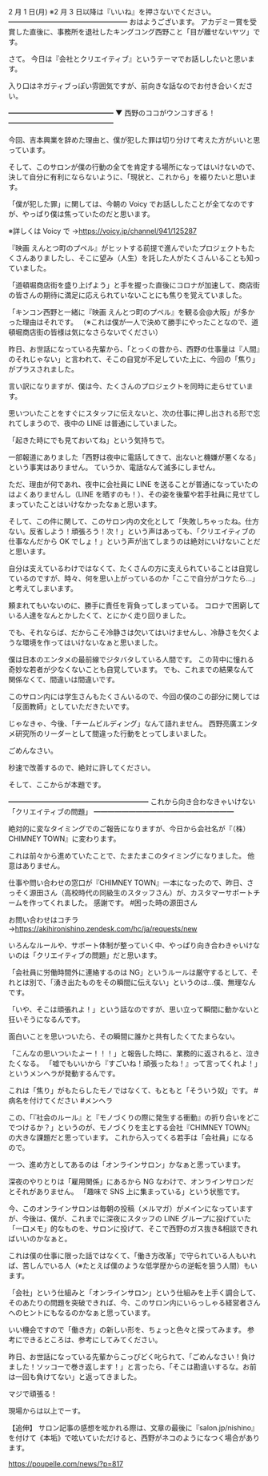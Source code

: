 2 月 1 日(月) ※2 月 3 日以降は『いいね』を押さないでください。
━━━━━━━━━━━━━━━━━
おはようございます。
アカデミー賞を受賞した直後に、事務所を退社したキングコング西野こと「目が離せないヤツ」です。

さて。
今日は『会社とクリエイティブ』というテーマでお話ししたいと思います。

入り口はネガティブっぽい雰囲気ですが、前向きな話なのでお付き合いください。

━━━━━━━━━━━━━━━
▼ 西野のココがウンコすぎる！
━━━━━━━━━━━━━━━

今回、吉本興業を辞めた理由と、僕が犯した罪は切り分けて考えた方がいいと思っています。

そして、このサロンが僕の行動の全てを肯定する場所になってはいけないので、決して自分に有利にならないように、「現状と、これから」を綴りたいと思います。

「僕が犯した罪」に関しては、今朝の Voicy でお話ししたことが全てなのですが、やっぱり僕は焦っていたのだと思います。

※詳しくは Voicy で →https://voicy.jp/channel/941/125287

『映画 えんとつ町のプペル』がヒットする前提で進んでいたプロジェクトもたくさんありましたし、そこに望み（人生）を託した人がたくさんいることも知っていました。

「道頓堀商店街を盛り上げよう」と手を握った直後にコロナが加速して、商店街の皆さんの期待に満足に応えられていないことにも焦りを覚えていました。

「キンコン西野と一緒に『映画 えんとつ町のプペル』を観る会@大阪」が多かった理由はそれです。
（※これは僕が一人で決めて勝手にやったことなので、道頓堀商店街の皆様は気になさらないでください）

昨日、お世話になっている先輩から、「とっくの昔から、西野の仕事量は『人間』のそれじゃない」と言われて、そこの自覚が不足していた上に、今回の「焦り」がプラスされました。

言い訳になりますが、僕は今、たくさんのプロジェクトを同時に走らせています。

思いついたことをすぐにスタッフに伝えないと、次の仕事に押し出される形で忘れてしまうので、夜中の LINE は普通にしていました。

「起きた時にでも見ておいてね」という気持ちで。

一部報道にありました「西野は夜中に電話してきて、出ないと機嫌が悪くなる」という事実はありません。
ていうか、電話なんて滅多にしません。

ただ、理由が何であれ、夜中に会社員に LINE を送ることが普通になっていたのはよくありませんし（LINE を晒すのも！）、その姿を後輩や若手社員に見せてしまっていたことはいけなかったなぁと思います。

そして、この件に関して、このサロン内の文化として「失敗しちゃったね。仕方ない。反省しよう！頑張ろう！次！」という声はあっても、「クリエイティブの仕事なんだから OK でしょ！」という声が出てしまうのは絶対にいけないことだと思います。

自分は支えているわけではなくて、たくさんの方に支えられていることは自覚しているのですが、時々、何を思い上がっているのか「ここで自分がコケたら…」と考えてしまいます。

頼まれてもいないのに、勝手に責任を背負ってしまっている。
コロナで困窮している人達をなんとかしたくて、とにかく走り回りました。

でも、それならば、だからこそ冷静さは欠いてはいけませんし、冷静さを欠くような環境を作ってはいけないなぁと思いました。

僕は日本のエンタメの最前線でジタバタしている人間です。
この背中に憧れる奇妙な若者が少なくないことも自覚しています。
でも、これまでの結果なんて関係なくて、間違いは間違いです。

このサロン内には学生さんもたくさんいるので、今回の僕のこの部分に関しては「反面教師」としていただきたいです。

じゃなきゃ、今後、「チームビルディング」なんて語れません。
西野亮廣エンタメ研究所のリーダーとして間違った行動をとってしまいました。

ごめんなさい。

秒速で改善するので、絶対に許してください。

そして、ここからが本題です。



━━━━━━━━━━━━━━━━━━━━
これから向き合わなきゃいけない「クリエイティブの問題」
━━━━━━━━━━━━━━━━━━━━

絶対的に変なタイミングでのご報告になりますが、今日から会社名が『（株）CHIMNEY TOWN』に変わります。

これは前々から進めていたことで、たまたまこのタイミングになりました。
他意はありません。

仕事や問い合わせの窓口が『CHIMNEY TOWN』一本になったので、昨日、さっそく源田さん（高校時代の同級生のスタッフさん）が、カスタマーサポートチームを作ってくれました。
感謝です。 #困った時の源田さん

お問い合わせはコチラ →https://akihironishino.zendesk.com/hc/ja/requests/new

いろんなルールや、サポート体制が整っていく中、やっぱり向き合わきゃいけないのは「クリエイティブの問題」だと思います。

「会社員に労働時間外に連絡するのは NG」というルールは厳守するとして、それとは別で、「湧き出たものをその瞬間に伝えない」というのは…僕、無理なんです。

「いや、そこは頑張れよ！」という話なのですが、思い立って瞬間に動かないと狂いそうになるんです。

面白いことを思いついたら、その瞬間に誰かと共有したくてたまらない。

「こんなの思いついたよー！！！」と報告した時に、業務的に返されると、泣きたくなる。
「嘘でもいいから『すごいね！頑張ったね！』って言ってくれよ！」というメンヘラが発動するんです。

これは「焦り」がもたらしたモノではなくて、もともと「そういう奴」です。 #病名を付けてください #メンヘラ

この、「『社会のルール』と『モノづくりの際に発生する衝動』の折り合いをどこでつけるか？」というのが、モノづくりを主とする会社『CHIMNEY TOWN』の大きな課題だと思っています。
これから入ってくる若手は「会社員」になるので。

一つ、進め方としてあるのは「オンラインサロン」かなぁと思っています。

深夜のやりとりは「雇用関係」にあるから NG なわけで、オンラインサロンだとそれがありません。
「趣味で SNS 上に集まっている」という状態です。

今、このオンラインサロンは毎朝の投稿（メルマガ）がメインになっていますが、今後は、僕が、これまでに深夜にスタッフの LINE グループに投げていた「一口メモ」的なものを、サロンに投げて、そこで西野のガス抜き&相談できればいいのかなぁと。



これは僕の仕事に限った話ではなくて、「働き方改革」で守られている人もいれば、苦しんでいる人（※たとえば僕のような低学歴からの逆転を狙う人間）もいます。

「会社」という仕組みと「オンラインサロン」という仕組みを上手く調合して、
そのあたりの問題を突破できれば、今、このサロン内にいらっしゃる経営者さんへのヒントにもなるのかなぁと思っています。

いい機会ですので「働き方」の新しい形を、ちょっと色々と探ってみます。
参考にできるところは、参考にしてみてください。

昨日、お世話になっている先輩からこっぴどく叱られて、「ごめんなさい！負けました！ソッコーで巻き返します！」と言ったら、「そこは勘違いするな。お前は一回も負けてない」と返ってきました。

マジで頑張る！

現場からは以上でーす。





【追伸】
サロン記事の感想を呟かれる際は、文章の最後に『salon.jp/nishino』を付けて《本垢》で呟いていただけると、西野がネコのようになつく場合があります。

https://poupelle.com/news/?p=817
